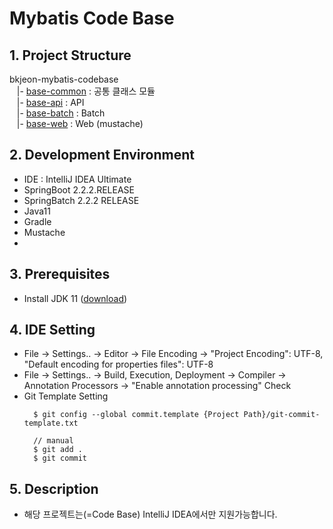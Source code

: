 Mybatis Code Base
=========

## 1. Project Structure
bkjeon-mybatis-codebase <br>
&nbsp;&nbsp; |- [base-common](/base-common) : 공통 클래스 모듈 <br>
&nbsp;&nbsp; |- [base-api](/base-api) : API <br>
&nbsp;&nbsp; |- [base-batch](/base-batch) : Batch <br>
&nbsp;&nbsp; |- [base-web](/base-web) : Web (mustache) <br>

## 2. Development Environment 
* IDE : IntelliJ IDEA Ultimate
* SpringBoot 2.2.2.RELEASE
* SpringBatch 2.2.2 RELEASE
* Java11
* Gradle
* Mustache
* 

## 3. Prerequisites
- Install JDK 11 ([download](https://www.oracle.com/java/technologies/java-archive-javase11-downloads.html))

## 4. IDE Setting
- File -> Settings.. -> Editor -> File Encoding -> "Project Encoding": UTF-8, "Default encoding for properties files": UTF-8
- File -> Settings.. -> Build, Execution, Deployment -> Compiler -> Annotation Processors -> "Enable annotation processing" Check
- Git Template Setting
  ```
    $ git config --global commit.template {Project Path}/git-commit-template.txt
    
    // manual
    $ git add .
    $ git commit
  ```

## 5. Description
- 해당 프로젝트는(=Code Base) IntelliJ IDEA에서만 지원가능합니다.
